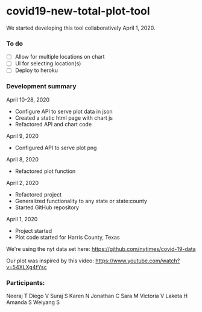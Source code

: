 # covid19-new-total-plot-tool

We started developing this tool collaboratively April 1, 2020.

### To do

- [ ] Allow for multiple locations on chart
- [ ] UI for selecting location(s)
- [ ] Deploy to heroku

### Development summary

April 10-28, 2020
- Configure API to serve plot data in json
- Created a static html page with chart js
- Refactored API and chart code

April 9, 2020
- Configured API to serve plot png

April 8, 2020
- Refactored plot function

April 2, 2020
- Refactored project
- Generalized functionality to any state or state:county
- Started GitHub repository

April 1, 2020
- Project started
- Plot code started for Harris County, Texas



We're using the nyt data set here: https://github.com/nytimes/covid-19-data

Our plot was inspired by this video: https://www.youtube.com/watch?v=54XLXg4fYsc


### Participants:
Neeraj T
Diego V
Suraj S
Karen N
Jonathan C
Sara M
Victoria V
Laketa H
Amanda S
Weiyang S
